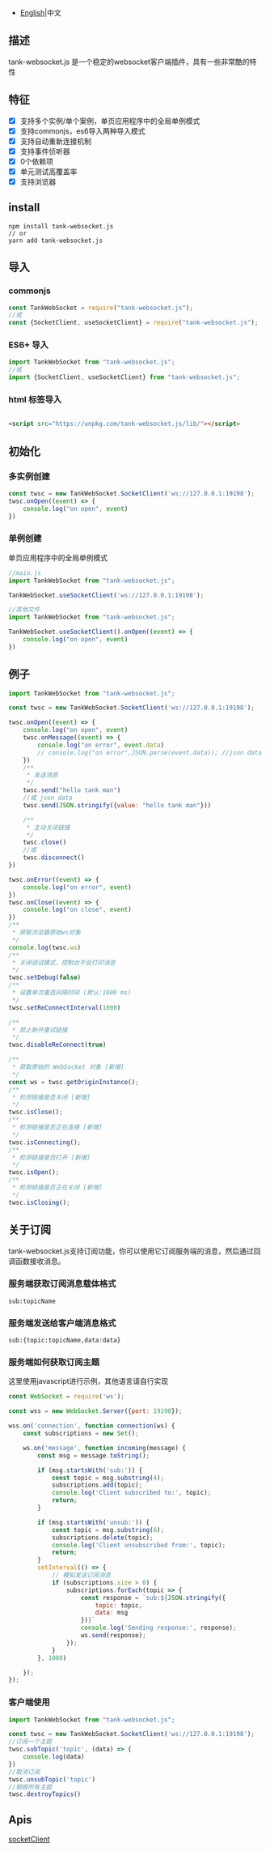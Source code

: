 * [English](README_zh.md)|中文

## 描述

tank-websocket.js 是一个稳定的websocket客户端插件，具有一些非常酷的特性

## 特征

- [x] 支持多个实例/单个案例，单页应用程序中的全局单例模式
- [x] 支持commonjs，es6导入两种导入模式
- [x] 支持自动重新连接机制
- [x] 支持事件侦听器
- [x] 0个依赖项
- [x] 单元测试高覆盖率
- [x] 支持浏览器

## install

```shell
npm install tank-websocket.js
// or
yarn add tank-websocket.js
```

## 导入

### commonjs

```javascript
const TankWebSocket = require("tank-websocket.js");
//或
const {SocketClient, useSocketClient} = require("tank-websocket.js");
```

### ES6+ 导入

```javascript
import TankWebSocket from "tank-websocket.js";
//或
import {SocketClient, useSocketClient} from "tank-websocket.js";
```

### html 标签导入

```html

<script src="https://unpkg.com/tank-websocket.js/lib/"></script>
```

## 初始化

### 多实例创建

```javascript
const twsc = new TankWebSocket.SocketClient('ws://127.0.0.1:19198');
twsc.onOpen((event) => {
    console.log("on open", event)
})
```

### 单例创建

单页应用程序中的全局单例模式

```javascript
//main.js
import TankWebSocket from "tank-websocket.js";

TankWebSocket.useSocketClient('ws://127.0.0.1:19198');

//其他文件
import TankWebSocket from "tank-websocket.js";

TankWebSocket.useSocketClient().onOpen((event) => {
    console.log("on open", event)
})
```

## 例子

```javascript
import TankWebSocket from "tank-websocket.js";

const twsc = new TankWebSocket.SocketClient('ws://127.0.0.1:19198');

twsc.onOpen((event) => {
    console.log("on open", event)
    twsc.onMessage((event) => {
        console.log("on error", event.data)
        // console.log("on error",JSON.parse(event.data)); //json data
    })
    /**
     * 发送消息
     */
    twsc.send("hello tank man")
    //或 json data
    twsc.send(JSON.stringify({value: "hello tank man"}))

    /**
     * 主动关闭链接
     */
    twsc.close()
    //或
    twsc.disconnect()
})

twsc.onError((event) => {
    console.log("on error", event)
})
twsc.onClose((event) => {
    console.log("on close", event)
})
/**
 * 获取浏览器原始ws对象
 */
console.log(twsc.ws)
/**
 * 关闭调试模式，控制台不会打印消息
 */
twsc.setDebug(false)
/**
 * 设置单次重连间隔时间 (默认:1000 ms)
 */
twsc.setReConnectInterval(1000)

/**
 * 禁止断开重试链接
 */
twsc.disableReConnect(true)

/**
 * 获取原始的 WebSocket 对象 [新增]
 */
const ws = twsc.getOriginInstance();
/**
 * 检测链接是否关闭 [新增]
 */
twsc.isClose();
/**
 * 检测链接是否正在连接 [新增]
 */
twsc.isConnecting();
/**
 * 检测链接是否打开 [新增]
 */
twsc.isOpen();
/**
 * 检测链接是否正在关闭 [新增]
 */
twsc.isClosing();
```

## 关于订阅
tank-websocket.js支持订阅功能，你可以使用它订阅服务端的消息，然后通过回调函数接收消息。
### 服务端获取订阅消息载体格式
`sub:topicName`
### 服务端发送给客户端消息格式
`sub:{topic:topicName,data:data}`
### 服务端如何获取订阅主题
这里使用javascript进行示例，其他语言请自行实现

```javascript
const WebSocket = require('ws');

const wss = new WebSocket.Server({port: 19198});

wss.on('connection', function connection(ws) {
    const subscriptions = new Set();

    ws.on('message', function incoming(message) {
        const msg = message.toString();

        if (msg.startsWith('sub:')) {
            const topic = msg.substring(4);
            subscriptions.add(topic);
            console.log('Client subscribed to:', topic);
            return;
        }

        if (msg.startsWith('unsub:')) {
            const topic = msg.substring(6);
            subscriptions.delete(topic);
            console.log('Client unsubscribed from:', topic);
            return;
        }
        setInterval(() => {
            // 模拟发送订阅消息
            if (subscriptions.size > 0) {
                subscriptions.forEach(topic => {
                    const response = `sub:${JSON.stringify({
                        topic: topic,
                        data: msg
                    })}`
                    console.log('Sending response:', response);
                    ws.send(response);
                });
            }
        }, 1000)

    });
});

```

### 客户端使用

```javascript
import TankWebSocket from "tank-websocket.js";

const twsc = new TankWebSocket.SocketClient('ws://127.0.0.1:19198');
//订阅一个主题
twsc.subTopic('topic', (data) => {
    console.log(data)
})
//取消订阅
twsc.unsubTopic('topic')
//销毁所有主题
twsc.destroyTopics()
```

## Apis

[socketClient](./types/socketClient.d.ts)
